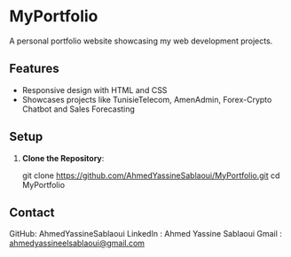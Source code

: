 # MyPortfolio

A personal portfolio website showcasing my web development projects.

## Features
- Responsive design with HTML and CSS
- Showcases projects like TunisieTelecom, AmenAdmin, Forex-Crypto Chatbot and Sales Forecasting


## Setup
1. **Clone the Repository**:
   
   git clone https://github.com/AhmedYassineSablaoui/MyPortfolio.git
   cd MyPortfolio

## Contact
GitHub: AhmedYassineSablaoui
LinkedIn : Ahmed Yassine Sablaoui
Gmail : ahmedyassineelsablaoui@gmail.com
